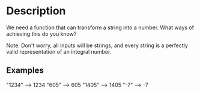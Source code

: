 # Description
We need a function that can transform a string into a number. What ways of achieving this do you know?

Note: Don't worry, all inputs will be strings, and every string is a perfectly valid representation of an integral number.

## Examples
"1234" --> 1234
"605"  --> 605
"1405" --> 1405
"-7" --> -7